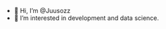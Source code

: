 - 👋 Hi, I’m @Juusozz
- 👀 I’m interested in development and data science.

<!---
Juusozz/Juusozz is a ✨ special ✨ repository because its `README.md` (this file) appears on your GitHub profile.
You can click the Preview link to take a look at your changes.
--->

